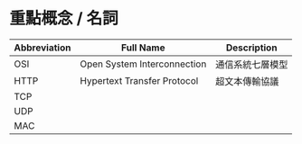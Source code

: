 # 重點概念 / 名詞

Abbreviation | Full Name | Description
-|-|-
OSI | Open System Interconnection | 通信系統七層模型
HTTP | Hypertext Transfer Protocol | 超文本傳輸協議
TCP | 
UDP | 
MAC | 



